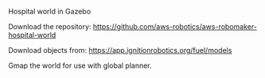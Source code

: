 Hospital world in Gazebo

Download the repository: https://github.com/aws-robotics/aws-robomaker-hospital-world

Download objects from: https://app.ignitionrobotics.org/fuel/models

Gmap the world for use with global planner.
